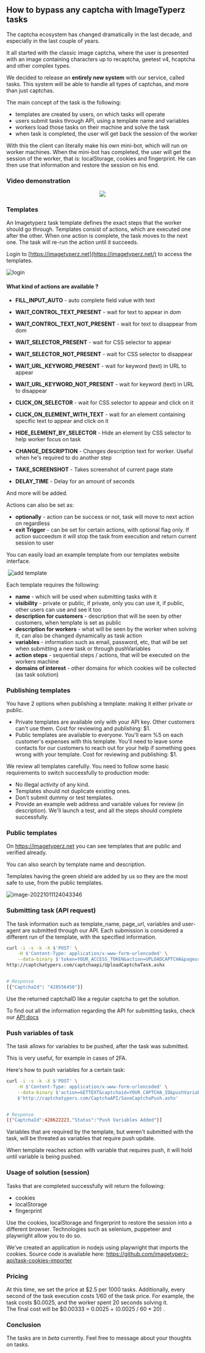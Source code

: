 ## How to bypass any captcha with ImageTyperz tasks

The captcha ecosystem has changed dramatically in the last decade, and especially in the last couple of years.

It all started with the classic image captcha, where the user is presented with an image containing characters up to recaptcha, geetest v4, hcaptcha and other complex types.

We decided to release an **entirely new system** with our service, called tasks.
This system will be able to handle all types of captchas, and more than just captchas.

The main concept of the task is the following:

- templates are created by users, on which tasks will operate
- users submit tasks through API, using a template name and variables
- workers load those tasks on their machine and solve the task
- when task is completed, the user will get back the session of the worker

With this the client can literally make his own mini-bot, which will run on worker machines.
When the mini-bot has completed, the user will get the session of the worker, that is: localStorage, cookies and fingerprint.
He can then use that information and restore the session on his end.

<p align="center">
    <h3>Video demonstration</h3>
</p>
<p align="center">
    <a href="https://www.youtube.com/watch?v=fZToUFzeomc"><img src="https://i.imgur.com/kwvF3lY.png"/></a>
</p>


### Templates

An Imagetyperz task template defines the exact steps that the worker should go through. 
Templates consist of actions, which are executed one after the other. When one action is complete, the task moves to the next one. The task will re-run the action until it succeeds. 

Login to [https://imagetyperz.net](https://imagetyperz.net/) to access the templates.

![login](https://i.imgur.com/yUF3hWS.png)

#### What kind of actions are available ?

- **FILL_INPUT_AUTO** - auto complete field value with text                        

- **WAIT_CONTROL_TEXT_PRESENT** - wait for text to appear in dom                        

- **WAIT_CONTROL_TEXT_NOT_PRESENT** - wait for text to disappear from dom                        

- **WAIT_SELECTOR_PRESENT** - wait for CSS selector to appear                        

- **WAIT_SELECTOR_NOT_PRESENT** - wait for CSS selector to disappear                        

- **WAIT_URL_KEYWORD_PRESENT** - wait for keyword (text) in URL to appear                        

- **WAIT_URL_KEYWORD_NOT_PRESENT** - wait for keyword (text) in URL to disappear                        

- **CLICK_ON_SELECTOR** - wait for CSS selector to appear and click on it                        

- **CLICK_ON_ELEMENT_WITH_TEXT** - wait for an element containing specific text to                            appear and click on it                        

- **HIDE_ELEMENT_BY_SELECTOR** - Hide an element by CSS selector to help worker focus                            on task                        

- **CHANGE_DESCRIPTION** - Changes description text for worker. Useful when he's required                            to do another step                        

- **TAKE_SCREENSHOT** - Takes screenshot of current page state                        

- **DELAY_TIME** - Delay for an amount of seconds         

And more will be added.               

Actions can also be set as:

- **optionally** - action can be success or not, task will move to next action on regardless
- **exit Trigger** - can be set for certain actions, with optional flag only. If action succeedsm it will stop the task from execution and return current session to user



You can easily load an example template from our templates website interface.

​											![add template](https://i.imgur.com/H5mqRWp.png)



Each template requires the following:

- **name** - which will be used when submitting tasks with it
- **visibility** - private or public, if private, only you can use it, if public, other users can use and see it too
- **description for customers** - description that will be seen by other customers, when template is set as public
- **description for workers** - what will be seen by the worker when solving it, can also be changed dynamically as task action
- **variables** - information such as email, password, etc, that will be set when submitting a new task or through pushVariables
- **action steps** - sequential steps / actions, that will be executed on the workers machine
- **domains of interest** - other domains for which cookies will be collected (as task solution)

### Publishing templates

You have 2 options when publishing a template: making it either private or public.      

- Private templates are available only with your API key. Other customers can't use them. Cost for reviewing and publishing: $1.
- Public templates are available to everyone. You'll earn %5 on each customer's  expenses with this template. You'll need to leave some contacts for our  customers to reach out for your help if something goes wrong with your  template. Cost for reviewing and publishing: $1.

We review all templates carefully. You need to follow some basic requirements to switch successfully to production mode:      

- No illegal activity of any kind.
- Templates should not duplicate existing ones.
- Don't submit dummy or test templates.
- Provide an example web address and variable values for review (in description). We'll launch a  test, and all the steps should complete successfully.

### Public templates

On https://imagetyperz.net you can see templates that are public and verified already.

You can also search by template name and description.

Templates having the green shield are added by us so they are the most safe to use, from the public templates.

![image-20221011124043346](https://i.imgur.com/XYRoMvw.png)



### Submitting task (API request)

The task information such as template_name, page_url, variables and user-agent are submitted through our API.
Each submission is considered a different run of the template, with the specified information.

```bash
curl -i -s -k -X $'POST' \
    -H $'Content-Type: application/x-www-form-urlencoded' \
    --data-binary $'token=YOUR_ACCESS_TOKEN&action=UPLOADCAPTCHA&pageurl=https://imagetyperz.net/automation/login&variables={"username": "abc", "password": "paZZW0rd"}&template_name=Login test page&captchatype=16' \
http://captchatypers.com/captchaapi/UploadCaptchaTask.ashx


# Response
[{"CaptchaId": "428556458"}]
```

Use the returned captchaID like a regular captcha to get the solution.

To find out all the information regarding the API for submitting tasks, check our [API docs](https://github.com/imagetyperz-api/API-docs#task-bypass-any-captchatype-1)

### Push variables of task

The task allows for variables to be pushed, after the task was submitted.

This is very useful, for example in cases of 2FA.

Here's how to push variables for a certain task:

```bash
curl -i -s -k -X $'POST' \
    -H $'Content-Type: application/x-www-form-urlencoded' \
    --data-binary $'action=GETTEXT&captchaid=YOUR_CAPTCHA_ID&pushVariables=%7B%22twofactor_code%22%3A+%2238493%22%7D&token=YOUR_TOKEN' \
    $'http://captchatypers.com/CaptchaAPI/SaveCaptchaPush.ashx'


# Response
[{"CaptchaId":428622223,"Status":"Push Variables Added"}]
```

Variables that are required by the template, but weren't submitted with the task, will be threated as variables that require push update.

When template reaches action with variable that requires push, it will hold until variable is being pushed.

### Usage of solution (session)

Tasks that are completed successfully will return the following:

- cookies
- localStorage
- fingerprint

Use the cookies, localStorage and fingerprint to restore the session into a different browser.
Technologies such as selenium, puppeteer and playwright allow you to do so.

We've created an application in nodejs using playwright that imports the cookies.
Source code is available here: https://github.com/imagetyperz-api/task-cookies-importer

### Pricing

At this time, we set the price at $2.5 per 1000 tasks. Additionally, every second of the task execution costs 1/60 of the task price. For  example, the task costs $0.0025, and the worker spent 20 seconds solving  it.       
The final cost will be $0.00333 = 0.0025 + (0.0025 / 60 * 20) .    

### Conclusion

The tasks are in *beta* currently.
Feel free to message about your thoughts on tasks.